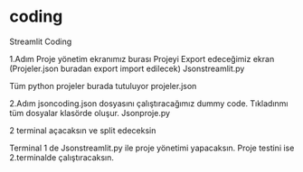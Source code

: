 # coding
Streamlit Coding



1.Adım
Proje yönetim ekranımız burası
Projeyi Export edeceğimiz ekran (Projeler.json buradan export import edilecek)
Jsonstreamlit.py

Tüm python projeler burada tutuluyor
projeler.json




2.Adım
jsoncoding.json dosyasını çalıştıracağımız dummy code.
Tıkladınmı tüm dosyalar klasörde oluşur.
Jsonproje.py







2 terminal açacaksın ve split edeceksin

Terminal 1 de  Jsonstreamlit.py ile proje yönetimi yapacaksın.
Proje testini ise 2.terminalde çalıştıracaksın. 